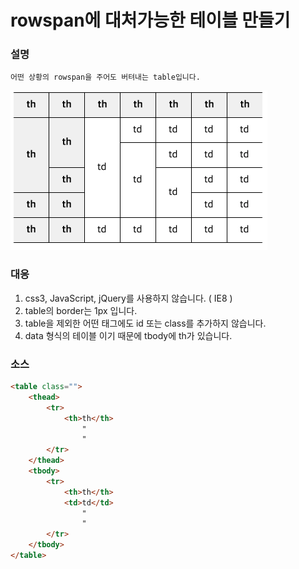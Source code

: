 # rowspan에 대처가능한 테이블 만들기
### 설명
```
어떤 상황의 rowspan을 주어도 버텨내는 table입니다.  
```
![완성 테이블](images/sample01.png)

### 대응
1. css3, JavaScript, jQuery를 사용하지 않습니다. ( IE8 )  
2. table의 border는 1px 입니다.
3. table을 제외한 어떤 태그에도 id 또는 class를 추가하지 않습니다.
4. data 형식의 테이블 이기 때문에 tbody에 th가 있습니다.

### 소스
```html
<table class="">
	<thead>
		<tr>
			<th>th</th>
				"
				"
		</tr>
	</thead>
	<tbody>
		<tr>
			<th>th</th>
			<td>td</td>
				"
				"
		</tr>
	</tbody>
</table>
```